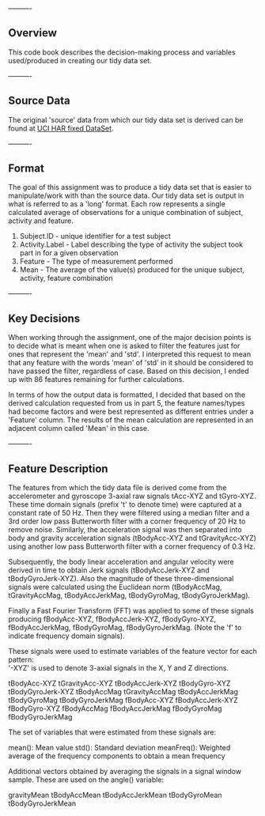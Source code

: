 ———-
## Overview

This code book describes the decision-making process and variables used/produced in creating our tidy data set.

———-
## Source Data

The original 'source' data from which our tidy data set is derived can be found at [UCI HAR fixed DataSet](https://d396qusza40orc.cloudfront.net/getdata%2Fprojectfiles%2FUCI%20HAR%20Dataset.zip).

———-
## Format

The goal of this assignment was to produce a tidy data set that is easier to manipulate/work with than the source data.  Our tidy data set is output in what is referred to as a 'long' format.  Each row represents a single calculated average of observations for a unique combination of subject, activity and feature.

1. Subject.ID - unique identifier for a test subject
2. Activity.Label - Label describing the type of activity the subject took part in for a given observation
3. Feature - The type of measurement performed
4. Mean - The average of the value(s) produced for the unique subject, activity, feature combination

———-
## Key Decisions

When working through the assignment, one of the major decision points is to decide what is meant when one is asked to filter the features just for ones that represent the 'mean' and 'std'.  I interpreted this request to mean that any feature with the words 'mean' of 'std' in it should be considered to have passed the filter, regardless of case.  Based on this decision, I ended up with 86 features remaining for further calculations.

In terms of how the output data is formatted, I decided that based on the derived calculation requested from us in part 5, the feature names/types had become factors and were best represented as different entries under a 'Feature' column.  The results of the mean calculation are represented in an adjacent column called 'Mean' in this case.

———-
## Feature Description 

The features from which the tidy data file is derived come from the accelerometer and gyroscope 3-axial raw signals tAcc-XYZ and tGyro-XYZ. These time domain signals (prefix 't' to denote time) were captured at a constant rate of 50 Hz. Then they were filtered using a median filter and a 3rd order low pass Butterworth filter with a corner frequency of 20 Hz to remove noise. Similarly, the acceleration signal was then separated into body and gravity acceleration signals (tBodyAcc-XYZ and tGravityAcc-XYZ) using another low pass Butterworth filter with a corner frequency of 0.3 Hz. 

Subsequently, the body linear acceleration and angular velocity were derived in time to obtain Jerk signals (tBodyAccJerk-XYZ and tBodyGyroJerk-XYZ). Also the magnitude of these three-dimensional signals were calculated using the Euclidean norm (tBodyAccMag, tGravityAccMag, tBodyAccJerkMag, tBodyGyroMag, tBodyGyroJerkMag). 

Finally a Fast Fourier Transform (FFT) was applied to some of these signals producing fBodyAcc-XYZ, fBodyAccJerk-XYZ, fBodyGyro-XYZ, fBodyAccJerkMag, fBodyGyroMag, fBodyGyroJerkMag. (Note the 'f' to indicate frequency domain signals). 

These signals were used to estimate variables of the feature vector for each pattern:  
'-XYZ' is used to denote 3-axial signals in the X, Y and Z directions.

tBodyAcc-XYZ
tGravityAcc-XYZ
tBodyAccJerk-XYZ
tBodyGyro-XYZ
tBodyGyroJerk-XYZ
tBodyAccMag
tGravityAccMag
tBodyAccJerkMag
tBodyGyroMag
tBodyGyroJerkMag
fBodyAcc-XYZ
fBodyAccJerk-XYZ
fBodyGyro-XYZ
fBodyAccMag
fBodyAccJerkMag
fBodyGyroMag
fBodyGyroJerkMag

The set of variables that were estimated from these signals are: 

mean(): Mean value
std(): Standard deviation
meanFreq(): Weighted average of the frequency components to obtain a mean frequency

Additional vectors obtained by averaging the signals in a signal window sample. These are used on the angle() variable:

gravityMean
tBodyAccMean
tBodyAccJerkMean
tBodyGyroMean
tBodyGyroJerkMean

